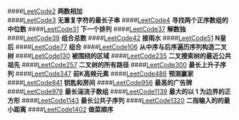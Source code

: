 ####[LeetCode2](LeetCode2.java)             **两数相加**  
####[LeetCode3](LeetCode3.java)             **无重复字符的最长子串** 
####[LeetCode4](LeetCode4.java)             **寻找两个正序数组的中位数** 
####[LeetCode31](LeetCode31.java)            **下一个排列** 
####[LeetCode37](LeetCode37.java)            **解数独** 
####[LeetCode39](LeetCode39.java)            **组合总数** 
####[LeetCode42](LeetCode42.java)            **接雨水** 
####[LeetCode51](LeetCode51.java)            **N皇后** 
####[LeetCode77](LeetCode77.java)            **组合** 
####[LeetCode106](LeetCode106.java)           **从中序与后序遍历序列构造二叉树** 
####[LeetCode130](LeetCode130.java)           **被围绕的区域** 
####[LeetCode235](LeetCode235.java)           **二叉搜索树的最近公共祖先** 
####[LeetCode257](LeetCode257.java)           **二叉树的所有路径** 
####[LeetCode300](LeetCode300.java)           **最长上升子序列** 
####[LeetCode347](LeetCode347.java)           **前K高频元素** 
####[LeetCode486](LeetCode486.java)           **预测赢家** 
####[LeetCode841](LeetCode841.java)           **钥匙和房间** 
####[LeetCode956](LeetCode956.java)           **最高的广告牌** 
####[LeetCode978](LeetCode978.java)           **最长湍流子数组** 
####[LeetCode1139](LeetCode1139.java)          **最大的以 1 为边界的正方形** 
####[LeetCode1143](LeetCode1143.java)          **最长公共子序列** 
####[LeetCode1320](LeetCode1320.java)          **二指输入的的最小距离** 
####[LeetCode1402](LeetCode1402.java)          **做菜顺序** 